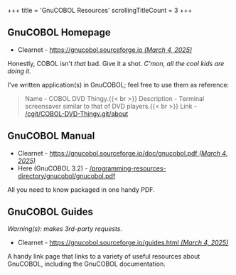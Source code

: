 +++
title               = 'GnuCOBOL Resources'
scrollingTitleCount = 3
+++

## GnuCOBOL Homepage

- Clearnet - [https://gnucobol.sourceforge.io *(March 4, 2025)*](https://gnucobol.sourceforge.io)

Honestly, COBOL isn't *that* bad. Give it a shot. *C'mon, all the cool kids are
doing it.*

I've written application(s) in GnuCOBOL; feel free to use them as reference:

> Name - COBOL DVD Thingy.{{< br >}}
> Description - Terminal screensaver similar to that of DVD players.{{< br >}}
> Link - [/cgit/COBOL-DVD-Thingy.git/about](/cgit/COBOL-DVD-Thingy.git/about/)

## GnuCOBOL Manual

- Clearnet - [https://gnucobol.sourceforge.io/doc/gnucobol.pdf *(March 4, 2025)*](https://gnucobol.sourceforge.io/doc/gnucobol.pdf)
- Here (GnuCOBOL 3.2) - [/programming-resources-directory/gnucobol/gnucobol.pdf](/programming-resources-directory/gnucobol/gnucobol.pdf)

All you need to know packaged in one handy PDF.

## GnuCOBOL Guides

*Warning(s): makes 3rd-party requests.*

- Clearnet - [https://gnucobol.sourceforge.io/guides.html *(March 4, 2025)*](https://gnucobol.sourceforge.io/guides.html)

A handy link page that links to a variety of useful resources about GnuCOBOL,
including the GnuCOBOL documentation.

